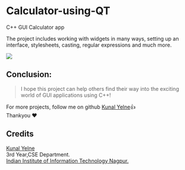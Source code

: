 # Calculator-using-QT

C++ GUI Calculator app

The project includes working with widgets in many ways, setting up an interface, stylesheets, casting, regular expressions and much more.

<div style="align:center">
  <img src ="/images/result.jpg"/>
</div>

## Conclusion:
> I hope this project can help others find their way into the exciting world of GUI applications using C++!

For more projects, follow me on github [Kunal Yelne](https://github.com/kunalyelne):+1:  
Thankyou :heart:

## Credits
[Kunal Yelne](https://github.com/kunalyelne)  
3rd Year,CSE Department.  
[Indian Institute of Information Technology Nagpur.](https://github.com/iiit-nagpur)
